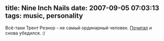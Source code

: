 title: Nine Inch Nails
date: 2007-09-05 07:03:13
tags: music, personality
----


Всё-таки Трент Резнор - не самый ординарный человек. [Почитал][1] и снова убедился. :)

[1]: http://nin.com/russia/ "Пользуйтесь торрентом на здоровье :)"
